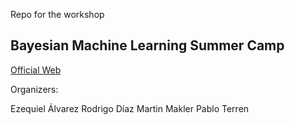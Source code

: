 Repo for the workshop 

## Bayesian Machine Learning Summer Camp

<a href='https://icas.unsam.edu.ar/mlsummercamp.html'>Official Web</a>

Organizers:

Ezequiel Álvarez
Rodrigo Díaz
Martin Makler
Pablo Terren
